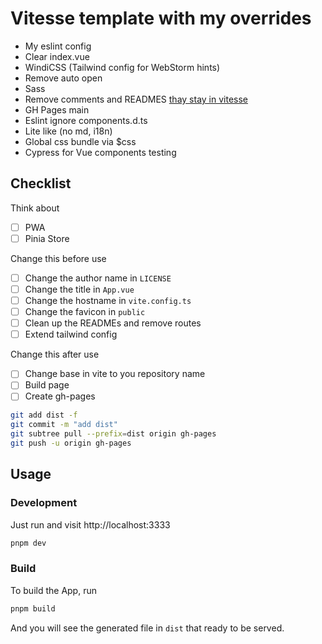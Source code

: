 # Vitesse template with my overrides

- My eslint config
- Clear index.vue
- WindiCSS (Tailwind config for WebStorm hints)
- Remove auto open
- Sass
- Remove comments and READMES [thay stay in vitesse](https://github.com/antfu/vitesse/tree/feat/global-components)
- GH Pages main
- Eslint ignore components.d.ts
- Lite like (no md, i18n)
- Global css bundle via $css
- Cypress for Vue components testing

## Checklist

Think about

- [ ] PWA
- [ ] Pinia Store

Change this before use

- [ ] Change the author name in `LICENSE`
- [ ] Change the title in `App.vue`
- [ ] Change the hostname in `vite.config.ts`
- [ ] Change the favicon in `public`
- [ ] Clean up the READMEs and remove routes
- [ ] Extend tailwind config

Change this after use

- [ ] Change base in vite to you repository name
- [ ] Build page
- [ ] Create gh-pages

```bash
git add dist -f
git commit -m "add dist"
git subtree pull --prefix=dist origin gh-pages   
git push -u origin gh-pages
```

## Usage

### Development

Just run and visit http://localhost:3333

```bash
pnpm dev
```

### Build

To build the App, run

```bash
pnpm build
```

And you will see the generated file in `dist` that ready to be served.
